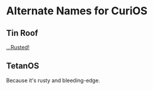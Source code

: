 # Alternate Names for CuriOS

## Tin Roof

[...Rusted!](https://www.youtube.com/watch?v=9SOryJvTAGs&feature=youtu.be&t=229)

## TetanOS

Because it's rusty and bleeding-edge.
